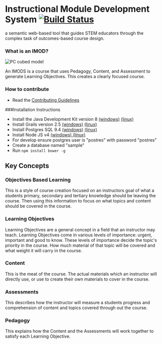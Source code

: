 Instructional Module Development System [![Build Status](https://travis-ci.org/IMOD-ASU/imod.svg?branch=master)](https://travis-ci.org/IMOD-ASU/imod)
====

a semantic web-based tool that guides STEM educators through the complex task of outcomes-based course design.

### What is an IMOD?
![PC cubed model](http://imod-asu.weebly.com/uploads/2/9/6/3/29635095/1400168368.jpg "PC cubed model")

An IMODS is a course that uses Pedagogy, Content, and Assessment to generate Learning Objectives. This creates a clearly focused course.

### How to contribute
- Read the [Contributing Guidelines](https://github.com/IMOD-ASU/imod/blob/master/CONTRIBUTING.md)

###Installation Instructions
* Install the Java Development Kit version 8
[(windows)](http://www.oracle.com/technetwork/java/javase/downloads/jdk8-downloads-2133151.html)
[(linux)](http://openjdk.java.net/install/)
* Install Grails version 2.5
[(windows)](http://grails.org/doc/latest/guide/gettingStarted.html#requirements)
[(linux)](http://gvmtool.net/)
* Install Postgres SQL 9.4 [(windows)](http://www.postgresql.org/download/windows/)
[(linux)](https://help.ubuntu.com/community/PostgreSQL)
* Install Node JS v4 [(windows) (linux)](https://nodejs.org/en/download/)
* For develop ensure postgres user is "postres" with password "postres"
* Create a database named "sample"
* Run `npm install bower -g`

## Key Concepts

### Objectives Based Learning
This is a style of course creation focused on an instructors goal of what a students primary, secondary and tertiary knowledge should be leaving the course. Then using this information to focus on what topics and content should be covered in the course.

### Learning Objectives
Learning Objectives are a general concept in a field that an instructor may teach.
Learning Objectives come in various levels of importance: urgent, important and good to know.
These levels of importance decide the topic's priority in the course.
How much material of that topic will be covered and what weight it will carry in the course.

### Content
This is the meat of the course.
The actual materials which an instructor will directly use, or use to create their own materials to cover in the course.

### Assessments
This describes how the instructor will measure a students progress and comprehension of content and topics covered through out the course.

### Pedagogy
This explains how the Content and the Assessments will work together to satisfy each Learning Objective.
